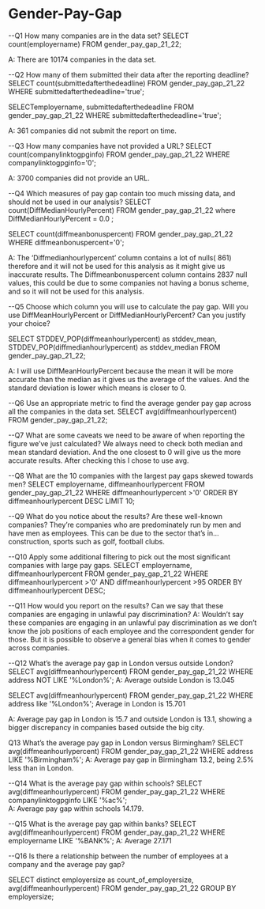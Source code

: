 # Gender-Pay-Gap
--Q1 How many companies are in the data set?
SELECT count(employername)
FROM gender_pay_gap_21_22;

A: There are 10174 companies in the data set.

--Q2 How many of them submitted their data after the reporting deadline?
SELECT count(submittedafterthedeadline)
FROM gender_pay_gap_21_22
WHERE submittedafterthedeadline='true';

SELECTemployername, submittedafterthedeadline
FROM gender_pay_gap_21_22
WHERE submittedafterthedeadline='true';

A: 361 companies did not submit the report on time.

--Q3 How many companies have not provided a URL?
SELECT count(companylinktogpginfo)
FROM gender_pay_gap_21_22
WHERE companylinktogpginfo='0';

A: 3700 companies did not provide an URL. 

--Q4 Which measures of pay gap contain too much missing data, and should not be used in our analysis?
SELECT
count(DiffMedianHourlyPercent)
FROM gender_pay_gap_21_22
where DiffMedianHourlyPercent = 0.0 ;

SELECT count(diffmeanbonuspercent)
FROM gender_pay_gap_21_22
WHERE diffmeanbonuspercent='0';


A: The ‘Diffmedianhourlypercent’ column contains a lot of nulls( 861) therefore and it will not be used for this analysis as it might give us inaccurate results.  The Diffmeanbonuspercent column contains 2837 null values, this could be due to some companies not having a bonus scheme, and so it will not be used for this analysis.



--Q5 Choose which column you will use to calculate the pay gap. Will you use DiffMeanHourlyPercent or DiffMedianHourlyPercent? Can you justify your choice?

SELECT
STDDEV_POP(diffmeanhourlypercent) as stddev_mean, STDDEV_POP(diffmedianhourlypercent) as stddev_median
FROM gender_pay_gap_21_22;

A: I will use DiffMeanHourlyPercent because the mean it will be more accurate than the median as it gives us the average of the values. And the standard deviation is lower which means is closer to 0.

--Q6 Use an appropriate metric to find the average gender pay gap across all the companies in the data set.
SELECT avg(diffmeanhourlypercent)
FROM gender_pay_gap_21_22;

--Q7 What are some caveats we need to be aware of when reporting the figure we’ve just calculated?
We always need to check both median and mean standard deviation. And the one closest to 0 will give us the more accurate results. After checking this I chose to use avg.

--Q8 What are the 10 companies with the largest pay gaps skewed towards men?
SELECT employername, diffmeanhourlypercent
FROM gender_pay_gap_21_22
WHERE diffmeanhourlypercent >'0'
ORDER BY diffmeanhourlypercent DESC
LIMIT 10;

--Q9 What do you notice about the results? Are these well-known companies?
They’re companies who are predominately run by men and have men as employees. This can be due to the sector that’s in… construction, sports such as golf, football clubs.

--Q10 Apply some additional filtering to pick out the most significant companies with large pay gaps.
SELECT employername, diffmeanhourlypercent
FROM gender_pay_gap_21_22
WHERE diffmeanhourlypercent >'0' AND diffmeanhourlypercent >95
ORDER BY diffmeanhourlypercent DESC;

--Q11 How would you report on the results? Can we say that these companies are engaging in unlawful pay discrimination?
A: Wouldn’t say these companies are engaging in an unlawful pay discrimination as we don’t know the job positions of each employee and the correspondent gender for those.  But it is possible to observe a general bias when it comes to gender across companies.



--Q12 What’s the average pay gap in London versus outside London?
SELECT avg(diffmeanhourlypercent)
FROM gender_pay_gap_21_22
WHERE address NOT LIKE '%London%'; 
A: Average outside London is 13.045

SELECT avg(diffmeanhourlypercent)
FROM gender_pay_gap_21_22
WHERE address like '%London%'; Average in London is 15.701

A: Average pay gap in London is 15.7 and outside London is 13.1, showing a bigger discrepancy in companies based outside the big city.

Q13 What’s the average pay gap in London versus Birmingham?
SELECT avg(diffmeanhourlypercent)
FROM gender_pay_gap_21_22
WHERE address LIKE '%Birmingham%'; 
A: Average pay gap  in Birmingham 13.2, being 2.5% less than in London. 

--Q14 What is the average pay gap within schools?
SELECT avg(diffmeanhourlypercent)
FROM gender_pay_gap_21_22
WHERE companylinktogpginfo LIKE '%ac%';  
A: Average pay gap within schools 14.179.

--Q15 What is the average pay gap within banks?
SELECT avg(diffmeanhourlypercent)
FROM gender_pay_gap_21_22
WHERE employername LIKE '%BANK%'; 
A: Average 27.171

--Q16 Is there a relationship between the number of employees at a company and the average pay gap?

SELECT distinct employersize as count_of_employersize, avg(diffmeanhourlypercent)
FROM gender_pay_gap_21_22
GROUP BY employersize;

